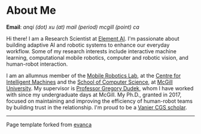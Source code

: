 # About Me

**Email**: *anqi (dot) xu (at) mail (period) mcgill (point) ca*

Hi there! I am a Research Scientist at [Element AI](https://www.elementai.com/).
I'm passionate about building adaptive AI and robotic systems to enhance our everyday workflow.
Some of my research interests include interactive machine learning, computational mobile robotics, computer and robotic vision, and human-robot interaction.

I am an allumnus member of the [Mobile Robotics Lab](http://www.cim.mcgill.ca/~mrl/), at the [Centre for Intelligent Machines](http://www.cim.mcgill.ca/) and the [School of Computer Science](https://www.cs.mcgill.ca/), at [McGill University](https://mcgill.ca/).
My supervisor is [Professor Gregory Dudek](http://www.cim.mcgill.ca/~dudek/), whom I have worked with since my undergraduate days at McGill.
My Ph.D., granted in 2017, focused on maintaining and improving the efficiency of human-robot teams by building trust in the relationship.
I'm proud to be a [Vanier CGS scholar](https://vanier.gc.ca/).

---

Page template forked from [evanca](https://github.com/evanca/quick-portfolio)